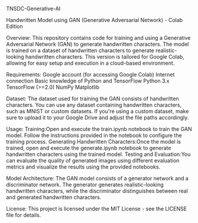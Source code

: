 TNSDC-Generative-AI

Handwritten Model using GAN (Generative Adversarial Network) - Colab Edition

Overview:
This repository contains code for training and using a Generative Adversarial Network (GAN) to generate handwritten characters. The model is trained on a dataset of handwritten characters to generate realistic-looking handwritten characters. This version is tailored for Google Colab, allowing for easy setup and execution in a cloud-based environment.

Requirements:
Google account (for accessing Google Colab)
Internet connection
Basic knowledge of Python and TensorFlow
Python 3.x
TensorFlow (>=2.0)
NumPy
Matplotlib

Dataset:
The dataset used for training the GAN consists of handwritten characters. You can use any dataset containing handwritten characters, such as MNIST or custom datasets. If you're using a custom dataset, make sure to upload it to your Google Drive and adjust the file paths accordingly.

Usage:
Training:Open and execute the train.ipynb notebook to train the GAN model. Follow the instructions provided in the notebook to configure the training process.
Generating Handwritten Characters:Once the model is trained, open and execute the generate.ipynb notebook to generate handwritten characters using the trained model.
Testing and Evaluation:You can evaluate the quality of generated images using different evaluation metrics and visualize the results using the provided notebooks.

Model Architecture:
The GAN model consists of a generator network and a discriminator network. The generator generates realistic-looking handwritten characters, while the discriminator distinguishes between real and generated handwritten characters.

License:
This project is licensed under the MIT License - see the LICENSE file for details.
